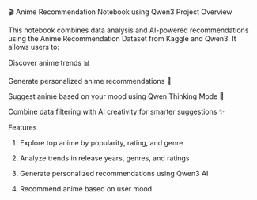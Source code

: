 🎬 Anime Recommendation Notebook using Qwen3
Project Overview

This notebook combines data analysis and AI-powered recommendations using the Anime Recommendation Dataset from Kaggle and Qwen3. It allows users to:

Discover anime trends 📊

Generate personalized anime recommendations 🎯

Suggest anime based on your mood using Qwen Thinking Mode 🤔

Combine data filtering with AI creativity for smarter suggestions ✨

Features

1. Explore top anime by popularity, rating, and genre

2. Analyze trends in release years, genres, and ratings

3. Generate personalized recommendations using Qwen3 AI

4. Recommend anime based on user mood




